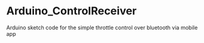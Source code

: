 # Arduino_ControlReceiver
Arduino sketch code for the simple throttle control over bluetooth via mobile app
